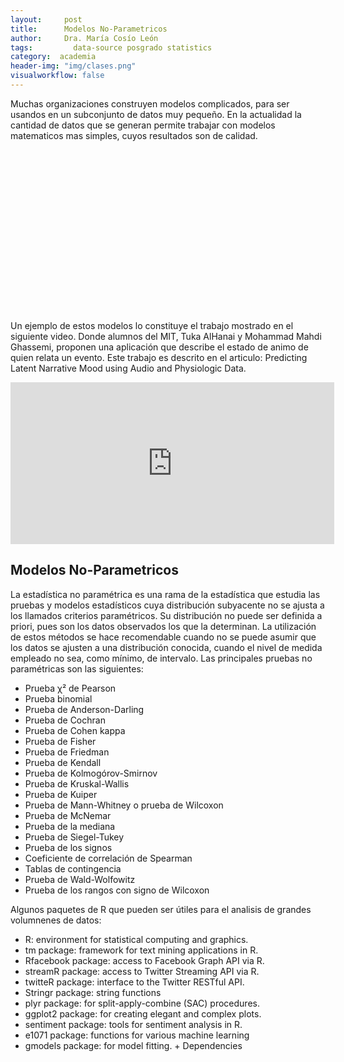```yaml
---
layout:     post
title:      Modelos No-Parametricos
author:     Dra. María Cosío León
tags: 		  data-source posgrado statistics
category:  academia
header-img: "img/clases.png"
visualworkflow: false
---
```


Muchas organizaciones construyen modelos complicados, para ser usandos en un subconjunto de datos muy pequeño. En la actualidad la cantidad de datos que se generan permite trabajar con modelos matematicos mas simples, cuyos resultados son de calidad.

<iframe width="518" height="259"
https://www.youtube.com/watch?v=5uEBl2x78SI
frameborder="0" allowfullscreen></iframe>

Un ejemplo de estos modelos lo constituye el trabajo mostrado en el siguiente video. Donde alumnos del MIT, Tuka AlHanai y Mohammad Mahdi Ghassemi, proponen una aplicación que describe el estado de animo de quien relata un evento. Este trabajo es descrito en el articulo: Predicting Latent Narrative Mood using Audio and Physiologic Data.

<iframe width="518" height="259" src="https://www.youtube.com/embed/ZZFcgg-7dlc?list=UUPLAYER_MITCSAIL" frameborder="0" allowfullscreen></iframe>

## Modelos No-Parametricos
La estadística no paramétrica es una rama de la estadística que estudia las pruebas y modelos estadísticos cuya distribución subyacente no se ajusta a los llamados criterios paramétricos. Su distribución no puede ser definida a priori, pues son los datos observados los que la determinan. La utilización de estos métodos se hace recomendable cuando no se puede asumir que los datos se ajusten a una distribución conocida, cuando el nivel de medida empleado no sea, como mínimo, de intervalo. Las principales pruebas no paramétricas son las siguientes:

* Prueba χ² de Pearson
* Prueba binomial
* Prueba de Anderson-Darling
* Prueba de Cochran
* Prueba de Cohen kappa
* Prueba de Fisher
* Prueba de Friedman
* Prueba de Kendall
* Prueba de Kolmogórov-Smirnov
* Prueba de Kruskal-Wallis
* Prueba de Kuiper
* Prueba de Mann-Whitney o prueba de Wilcoxon
* Prueba de McNemar
* Prueba de la mediana
* Prueba de Siegel-Tukey
* Prueba de los signos
* Coeficiente de correlación de Spearman
* Tablas de contingencia
* Prueba de Wald-Wolfowitz
* Prueba de los rangos con signo de Wilcoxon

Algunos paquetes de R que pueden ser útiles para el analisis de grandes volumnenes de datos:

* R: environment for statistical computing and graphics.
* tm package: framework for text mining applications in R.
* Rfacebook package: access to Facebook Graph API via R.
* streamR package: access to Twitter Streaming API via R.
* twitteR package: interface to the Twitter RESTful API.
* Stringr package: string functions
* plyr package: for split-apply-combine (SAC) procedures.
* ggplot2 package: for creating elegant and complex plots.
* sentiment package: tools for sentiment analysis in R.
* e1071 package: functions for various machine learning
* gmodels package: for model fitting. + Dependencies

